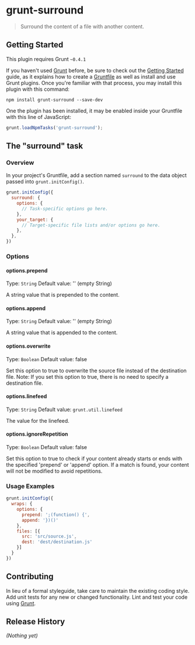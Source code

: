 # grunt-surround

> Surround the content of a file with another content.

## Getting Started
This plugin requires Grunt `~0.4.1`

If you haven't used [Grunt](http://gruntjs.com/) before, be sure to check out the [Getting Started](http://gruntjs.com/getting-started) guide, as it explains how to create a [Gruntfile](http://gruntjs.com/sample-gruntfile) as well as install and use Grunt plugins. Once you're familiar with that process, you may install this plugin with this command:

```shell
npm install grunt-surround --save-dev
```

One the plugin has been installed, it may be enabled inside your Gruntfile with this line of JavaScript:

```js
grunt.loadNpmTasks('grunt-surround');
```

## The "surround" task

### Overview
In your project's Gruntfile, add a section named `surround` to the data object passed into `grunt.initConfig()`.

```js
grunt.initConfig({
  surround: {
    options: {
      // Task-specific options go here.
    },
    your_target: {
      // Target-specific file lists and/or options go here.
    },
  },
})
```

### Options

#### options.prepend
Type: `String`
Default value: '' (empty String)

A string value that is prepended to the content.

#### options.append
Type: `String`
Default value: '' (empty String)

A string value that is appended to the content.

#### options.overwrite
Type: `Boolean`
Default value: false

Set this option to true to overwrite the source file instead of the destination file.
Note: If you set this option to true, there is no need to specify a destination file.

#### options.linefeed
Type: `String`
Default value: `grunt.util.linefeed`

The value for the linefeed.

#### options.ignoreRepetition
Type: `Boolean`
Default value: false

Set this option to true to check if your content already starts or ends with the specified 'prepend' or 'append' option.
If a match is found, your content will not be modified to avoid repetitions.

### Usage Examples

```js
grunt.initConfig({
  wraps: {
    options: {
      prepend: ';(function() {',
      append: '})()'
    },
    files: [{
      src: 'src/source.js',
      dest: 'dest/destination.js'
    }]
  }
})
```

## Contributing
In lieu of a formal styleguide, take care to maintain the existing coding style. Add unit tests for any new or changed functionality. Lint and test your code using [Grunt](http://gruntjs.com/).

## Release History
_(Nothing yet)_
